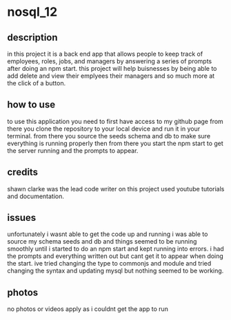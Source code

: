 # nosql_12

## description

in this project it is a back end app that allows people to keep track of employees, roles, jobs, and managers by answering a series of prompts after doing an npm start.
this project will help buisnesses by being able to add delete and view their emplyees their managers and so much more at the click of a button.

## how to use

 to use this application you need to first have access to my github page from there you clone the repository to your local device and run it in your terminal.
 from there you source the seeds schema and db to make sure everything is running properly then from there you start the npm start to get the server running and the prompts to appear.

 ## credits 

 shawn clarke was the lead code writer on this project
 used youtube tutorials and documentation.

 ## issues
 unfortunately i wasnt able to get the code up and running i was able to source my schema seeds and db and things seemed to be running smoothly until i started to do an npm start and kept running into errors. i had the prompts and everything written out but cant get it to appear when doing the start. ive tried changing the type to commonjs and module and tried changing the syntax and updating mysql but nothing seemed to be working.

 ## photos

 no photos or videos apply as i couldnt get the app to run
